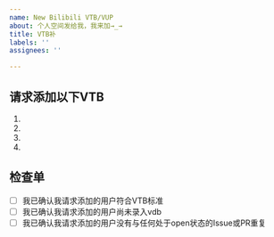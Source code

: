 ```yaml
---
name: New Bilibili VTB/VUP
about: 个人空间发给我，我来加→_→
title: VTB补
labels: ''
assignees: ''

---
```


<!-- 建议首先参考 [这里](https://github.com/dd-center/vdb/issues/113#issuecomment-560273409) 来确定要添加的用户确实符合 VTB 标准 -->

<!-- 并善用左上角搜索功能确定没有与任何处于开放(open)状态的PR或issue重复 -->

<!-- 欢迎来试一下我们的自助提交站 [这里](https://submit.vtbs.moe) -->

## 请求添加以下VTB
<!-- 一行一个，欢迎附带相关信息 -->
1. 

2.

3.

4.

<!-- 这里写上个人空间链接就行了 -->

## 检查单
<!-- 提交之前请检查一下这些哦 -->
- [ ] 我已确认我请求添加的用户符合VTB标准
- [ ] 我已确认我请求添加的用户尚未录入vdb
- [ ] 我已确认我请求添加的用户没有与任何处于open状态的Issue或PR重复
